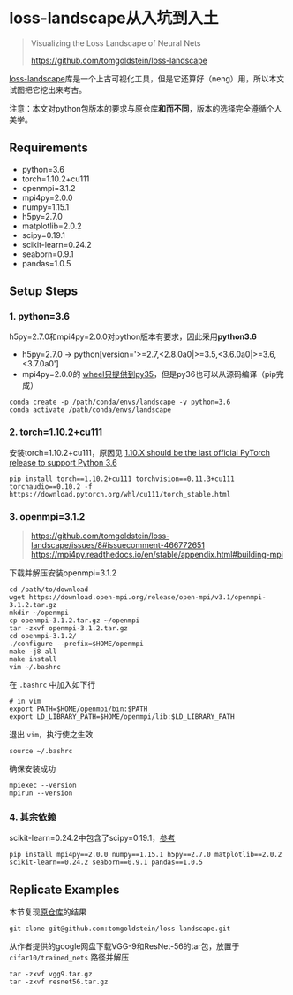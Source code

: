 # loss-landscape从入坑到入土

> Visualizing the Loss Landscape of Neural Nets
> 
> https://github.com/tomgoldstein/loss-landscape

[loss-landscape](https://github.com/tomgoldstein/loss-landscape)库是一个上古可视化工具，但是它还算好（neng）用，所以本文试图把它挖出来考古。

注意：本文对python包版本的要求与原仓库**和而不同**，版本的选择完全遵循个人美学。

## Requirements

+ python=3.6
+ torch=1.10.2+cu111
+ openmpi=3.1.2
+ mpi4py=2.0.0
+ numpy=1.15.1
+ h5py=2.7.0
+ matplotlib=2.0.2
+ scipy=0.19.1
+ scikit-learn=0.24.2
+ seaborn=0.9.1
+ pandas=1.0.5

## Setup Steps

### 1. python=3.6

h5py=2.7.0和mpi4py=2.0.0对python版本有要求，因此采用**python3.6**
- h5py=2.7.0 -> python[version='>=2.7,<2.8.0a0|>=3.5,<3.6.0a0|>=3.6,<3.7.0a0']
- mpi4py=2.0.0的 [wheel只提供到py35](https://pypi.org/project/mpi4py/2.0.0/#files)，但是py36也可以从源码编译（pip完成）

```shell
conda create -p /path/conda/envs/landscape -y python=3.6
conda activate /path/conda/envs/landscape
```

### 2. torch=1.10.2+cu111

安装torch=1.10.2+cu111，原因见 [1.10.X should be the last official PyTorch release to support Python 3.6](https://github.com/pytorch/pytorch/issues/66462)

```shell
pip install torch==1.10.2+cu111 torchvision==0.11.3+cu111 torchaudio==0.10.2 -f https://download.pytorch.org/whl/cu111/torch_stable.html
```

### 3. openmpi=3.1.2

> https://github.com/tomgoldstein/loss-landscape/issues/8#issuecomment-466772651
> https://mpi4py.readthedocs.io/en/stable/appendix.html#building-mpi

下载并解压安装openmpi=3.1.2

```shell
cd /path/to/download
wget https://download.open-mpi.org/release/open-mpi/v3.1/openmpi-3.1.2.tar.gz
mkdir ~/openmpi
cp openmpi-3.1.2.tar.gz ~/openmpi
tar -zxvf openmpi-3.1.2.tar.gz
cd openmpi-3.1.2/
./configure --prefix=$HOME/openmpi
make -j8 all
make install
vim ~/.bashrc
```

在 `.bashrc` 中加入如下行

```shell
# in vim
export PATH=$HOME/openmpi/bin:$PATH
export LD_LIBRARY_PATH=$HOME/openmpi/lib:$LD_LIBRARY_PATH
```

退出 `vim`，执行使之生效

```shell
source ~/.bashrc
```

确保安装成功

```shell
mpiexec --version
mpirun --version
```

### 4. 其余依赖

scikit-learn=0.24.2中包含了scipy=0.19.1，[参考](https://pypi.org/project/scikit-learn/0.24.2/)

```shell
pip install mpi4py==2.0.0 numpy==1.15.1 h5py==2.7.0 matplotlib==2.0.2 scikit-learn==0.24.2 seaborn==0.9.1 pandas==1.0.5
```

## Replicate Examples

本节复现[原仓库](https://github.com/tomgoldstein/loss-landscape)的结果

```shell
git clone git@github.com:tomgoldstein/loss-landscape.git
```



从作者提供的google网盘下载VGG-9和ResNet-56的tar包，放置于 `cifar10/trained_nets` 路径并解压

```shell
tar -zxvf vgg9.tar.gz
tar -zxvf resnet56.tar.gz
```
